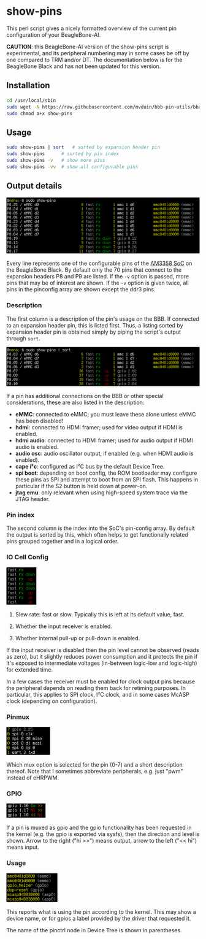 # show-pins

This perl script gives a nicely formatted overview of the current pin configuration of your BeagleBone-AI.

**CAUTION**: this BeagleBone-AI version of the show-pins script is experimental, and its peripheral numbering may in some cases be off by one compared to TRM and/or DT. The documentation below is for the BeagleBone Black and has not been updated for this version.

## Installation

```bash
cd /usr/local/sbin
sudo wget -N https://raw.githubusercontent.com/mvduin/bbb-pin-utils/bbai-experimental/show-pins
sudo chmod a+x show-pins
```

## Usage

```bash
sudo show-pins | sort	# sorted by expansion header pin
sudo show-pins		# sorted by pin index
sudo show-pins -v	# show more pins
sudo show-pins -vv	# show all configurable pins
```

## Output details

![](/doc/images/show-pins.png)

Every line represents one of the configurable pins of the [AM3358 SoC](http://www.ti.com/product/am3358) on the BeagleBone Black. By default only the 70 pins that connect to the expansion headers P8 and P9 are listed. If the `-v` option is passed, more pins that may be of interest are shown. If the `-v` option is given twice, all pins in the pinconfig array are shown except the ddr3 pins.

### Description

The first column is a description of the pin's usage on the BBB.  If connected to an expansion header pin, this is listed first.  Thus, a listing sorted by expansion header pin is obtained simply by piping the script's output through `sort`.

![](/doc/images/show-pins-sorted.png)

If a pin has additional connections on the BBB or other special considerations, these are also listed in the description:
* **eMMC**: connected to eMMC; you must leave these alone unless eMMC has been disabled!
* **hdmi**: connected to HDMI framer; used for video output if HDMI is enabled.
* **hdmi audio**: connected to HDMI framer; used for audio output if HDMI audio is enabled.
* **audio osc**: audio oscillator output, if enabled (e.g. when HDMI audio is enabled).
* **cape i²c**: configured as I²C bus by the default Device Tree.
* **spi boot**: depending on boot config, the ROM bootloader may configure these pins as SPI and attempt to boot from an SPI flash. This happens in particular if the S2 button is held down at power-on.
* **jtag emu**: only relevant when using high-speed system trace via the JTAG header.

### Pin index

The second column is the index into the SoC's pin-config array. By default the output is sorted by this, which often helps to get functionally related pins grouped together and in a logical order.

### IO Cell Config

![](/doc/images/io-cell-config.png)

1. Slew rate: fast or slow. Typically this is left at its default value, fast.

2. Whether the input receiver is enabled.

3. Whether internal pull-up or pull-down is enabled.

If the input receiver is disabled then the pin level cannot be observed (reads as zero), but it slightly reduces power consumption and it protects the pin if it's exposed to intermediate voltages (in-between logic-low and logic-high) for extended time.

In a few cases the receiver must be enabled for clock output pins because the peripheral depends on reading them back for retiming purposes. In particular, this applies to SPI clock, I²C clock, and in some cases McASP clock (depending on configuration).

### Pinmux

![](/doc/images/pinmux.png)

Which mux option is selected for the pin (0-7) and a short description thereof. Note that I sometimes abbreviate peripherals, e.g. just "pwm" instead of eHRPWM.

### GPIO

![](/doc/images/gpio.png)

If a pin is muxed as gpio and the gpio functionality has been requested in the kernel (e.g. the gpio is exported via sysfs), then the direction and level is shown. Arrow to the right ("hi >>") means output, arrow to the left ("<< hi") means input.

### Usage

![](/doc/images/kernel.png)

This reports what is using the pin according to the kernel. This may show a device name, or for gpios a label provided by the driver that requested it.

The name of the pinctrl node in Device Tree is shown in parentheses.
